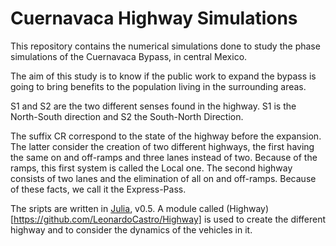 # Cuernavaca Highway Simulations

This repository contains the numerical simulations done to study the phase simulations of the Cuernavaca Bypass, in central Mexico.

The aim of this study is to know if the public work to expand the bypass is going to bring benefits to the population living in the surrounding areas.

S1 and S2 are the two different senses found in the highway. S1 is the North-South direction and S2 the South-North Direction.

The suffix CR correspond to the state of the highway before the expansion. The latter consider the creation of two different highways, the first having the same on and off-ramps and three lanes instead of two. Because of the ramps, this first system is called the Local one. The second highway consists of two lanes and the elimination of all on and off-ramps. Because of these facts, we call it the Express-Pass.

The sripts are written in [Julia](http://julialang.org/), v0.5. A module called (Highway)[https://github.com/LeonardoCastro/Highway] is used to create the different highway and to consider the dynamics of the vehicles in it.
